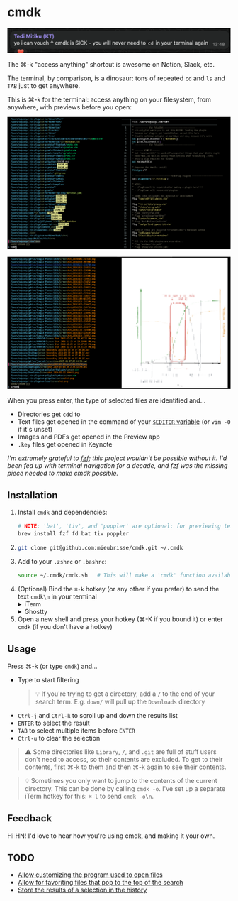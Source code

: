 cmdk
====

![](./testimony.png)

The ⌘-k "access anything" shortcut is awesome on Notion, Slack, etc.

The terminal, by comparison, is a dinosaur: tons of repeated `cd` and `ls` and `TAB` just to get anywhere.

This is ⌘-k for the terminal: access anything on your filesystem, from anywhere, with previews before you open:

![](./demo.png)

![](./demo2.png)

When you press enter, the type of selected files are identified and...

- Directories get `cd`d to
- Text files get opened in the command of your [`$EDITOR` variable](https://bash.cyberciti.biz/guide/$EDITOR_variable) (or `vim -O` if it's unset)
- Images and PDFs get opened in the Preview app
- `.key` files get opened in Keynote

_I'm extremely grateful to [fzf](https://github.com/junegunn/fzf); this project wouldn't be possible without it. I'd been fed up with terminal navigation for a decade, and fzf was the missing piece needed to make cmdk possible._

Installation
------------
1. Install `cmdk` and dependencies:
   ```sh
   # NOTE: 'bat', 'tiv', and 'poppler' are optional: for previewing text, image, and PDF files respectively
   brew install fzf fd bat tiv poppler
   ```
2. ```sh
   git clone git@github.com:mieubrisse/cmdk.git ~/.cmdk
   ```
3. Add to your `.zshrc` or `.bashrc`:
   ```sh
   source ~/.cmdk/cmdk.sh   # This will make a 'cmdk' function available in your shell
   ```
4. (Optional) Bind the `⌘-k` hotkey (or any other if you prefer) to send the text `cmdk\n` in your terminal
   <details>
   <summary>iTerm</summary>
   `Settings → Profiles → Keys → Keybindings → + → Send Text`, then binding `⌘-k` to send the text `cmdk\n`
   </details>
   <details>
   <summary>Ghostty</summary>
   ```
   # ~/.config/ghostty/config   (or $XDG_CONFIG_HOME/ghostty/config)
   keybind = cmd+k=text:cmdk\r
   ```
   </details>
5. Open a new shell and press your hotkey (⌘-K if you bound it) or enter `cmdk` (if you don't have a hotkey)

Usage
-----
Press ⌘-k (or type `cmdk`) and...

- Type to start filtering
  > 💡 If you're trying to get a directory, add a `/` to the end of your search term. E.g. `down/` will pull up the `Downloads` directory
- `Ctrl-j` and `Ctrl-k` to scroll up and down the results list
- `ENTER` to select the result
- `TAB` to select multiple items before `ENTER`
- `Ctrl-u` to clear the selection

> ⚠️ Some directories like `Library`, `/`, and `.git` are full of stuff users don't need to access, so their contents are excluded. To get to their contents, first ⌘-k to them and then ⌘-k again to see their contents.

> 💡 Sometimes you only want to jump to the contents of the current directory. This can be done by calling `cmdk -o`. I've set up a separate iTerm hotkey for this: `⌘-l` to send `cmdk -o\n`.

Feedback
--------
Hi HN! I'd love to hear how you're using cmdk, and making it your own.

TODO
----
- [Allow customizing the program used to open files](https://github.com/mieubrisse/cmdk/issues/4)
- [Allow for favoriting files that pop to the top of the search](https://github.com/mieubrisse/cmdk/issues/5)
- [Store the results of a selection in the history](https://github.com/mieubrisse/cmdk/issues/1)
